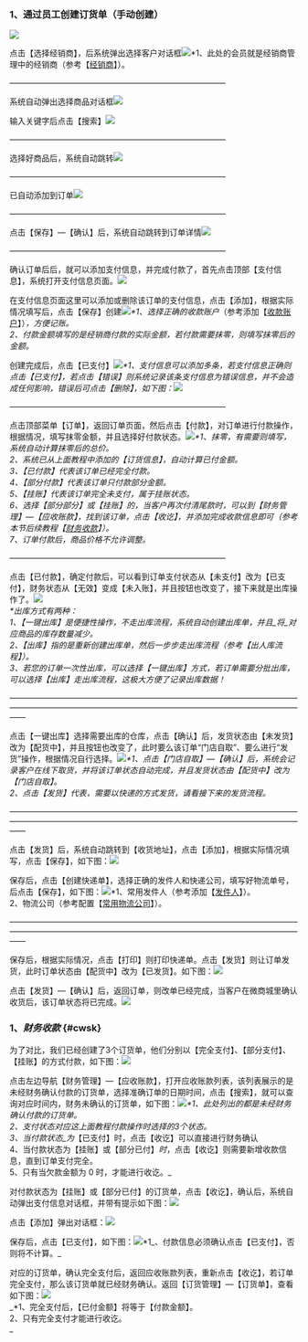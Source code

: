 ### 1、通过员工创建订货单（手动创建）

![](/assets/cjdhd-1.png)

点击【选择经销商】，后系统弹出选择客户对话框![](/assets/cjdhd-2.png)\*1、此处的会员就是经销商管理中的经销商（参考【[经销商](/jing-xiao-shang.md)】）。

———————————————————————————

系统自动弹出选择商品对话框![](/assets/cjlsd-3.png)

输入关键字后点击【搜索】![](/assets/cjlsd-4.png)

———————————————————————————

选择好商品后，系统自动跳转![](/assets/cjdhd-3.png)

———————————————————————————

已自动添加到订单![](/assets/cjdhd-4.png)

———————————————————————————

点击【保存】—【确认】后，系统自动跳转到订单详情![](/assets/cjdhd-5.png)

———————————————————————————

确认订单后后，就可以添加支付信息，并完成付款了，首先点击顶部【支付信息】，系统打开支付信息页面。![](/assets/cjdhd-6.png)

在支付信息页面这里可以添加或删除该订单的支付信息，点击【添加】，根据实际情况填写后，点击【保存】创建![](/assets/cjdhd-10.png)_\*1、选择正确的收款账户_（参考添加【[收款账户](/cai-wu-zi-liao/shou-kuan-zhang-hu.md)】）_，方便记账。  
  2、付款金额填写的是经销商付款的实际金额，若付款需要抹零，则填写抹零后的金额。_

创建完成后，点击【已支付】![](/assets/cjlsd-9.png)_\*1、支付信息可以添加多条，若支付信息正确则点击【已支付】，若点击【错误】则系统记录该条支付信息为错误信息，并不会造成任何影响，错误后可点击【删除】，如下图：_![](/assets/cjlsd-10.png)

———————————————————————————

点击顶部菜单【订单】，返回订单页面，然后点击【付款】，对订单进行付款操作，根据情况，填写抹零金额，并且选择好付款状态。![](/assets/cjdhd-11.png)_\*1、抹零，有需要则填写，系统自动计算抹零后的总价。  
  2、系统已从上面教程中添加的【订货信息】，自动计算已付金额。  
  3、【已付款】代表该订单已经完全付款。  
  4、【部分付款】代表该订单只付款部分金额。  
  5、【挂账】代表该订单完全未支付，属于挂账状态。  
  6、选择【部分部分】或【挂账】的，当客户再次付清尾款时，可以到【财务管理】—【应收账款】，找到该订单，点击【收讫】，并添加完成收款信息即可（参考本节后续教程【_[_财务收款_](#cwsk)_】）。  
  7、订单付款后，商品价格不允许调整。_

———————————————————————————

点击【已付款】，确定付款后，可以看到订单支付状态从【未支付】改为【已支付】，财务状态从【无效】变成【未入账】，并且按钮也改变了，接下来就是出库操作了。![](/assets/cjdhd-12.png)  
_\*出库方式有两种：  
1、【一键出库】是便捷性操作，不走出库流程，系统自动创建出库单，并且_将_对应商品的库存数量减少。  
2、【出库】指的是重新创建出库单，然后一步步走出库流程（参考【出人库流程】）。  
3、若您的订单一次性出库，可以选择【一键出库】方式，若订单需要分批出库，可以选择【出库】走出库流程，这极大方便了记录出库数据！_

——————————————————————————————————————————————————————————————————————————

点击【一键出库】选择需要出库的仓库，点击【确认】后，发货状态由【未发货】改为【配货中】，并且按钮也改变了，此时要么该订单“门店自取”、要么进行“发货”操作，根据情况自行选择。![](/assets/cjdhd-13.png)_\*1、点击【门店自取】—【确认】后，系统会记录客户在线下取货，并将该订单状态自动完成，并且发货状态由【配货中】改为【门店自取】。  
  2、点击【发货】代表，需要以快递的方式发货，请看接下来的发货流程。_

——————————————————————————————————————————————————————————————————————————

点击【发货】后，系统自动跳转到【收货地址】，点击【添加】，根据实际情况填写，点击【保存】，如下图：![](/assets/cjdhd-14.png)

保存后，点击【创建快递单】，选择正确的发件人和快递公司，填写好物流单号，后点击【保存】，如下图：![](/assets/cjlsd-14.png)\*1、常用发件人（参考添加【[发件人](/pzfjr)】）。  
  2、物流公司（参考配置【[常用物流公司](/wlgs)】）。

——————————————————————————————————————————————————————————————————————————

保存后，根据实际情况，点击【打印】则打印快递单。点击【发货】则让订单发货，此时订单状态由【配货中】改为【已发货】。如下图：![](/assets/cjdhd-15.png)

点击【发货】—【确认】后，返回订单，则改单已经完成，当客户在微商城里确认收货后，该订单状态将已完成。![](/assets/cjdhd-16.png)

### 1、_财务收款_ {#cwsk}

为了对比，我们已经创建了3个订货单，他们分别以【完全支付】、【部分支付】、【挂账】的方式付款，如下图：![](/assets/cwgl-yfzk-0.png)

点击左边导航【财务管理】—【应收账款】，打开应收账款列表，该列表展示的是未经财务确认付款的订货单，选择准确订单的日期时间，点击【搜索】，就可以查询对应时间内，财务未确认的订货单，如下图：![](/assets/cwgl-yszk-1.png)_\*1、此处列出的都是未经财务确认付款的订货单。  
  2、支付状态对应这上面教程付款操作时选择的3个状态。  
  3、当付款状态_为_【已支付】时，点击【收讫】可以直接进行财务确认  
  4、当付款状态为【挂账】或【部分已付】_时_，点击【收讫】则需要新增收款信息，直到订单支付完全。  
  5、只有当欠款金额为 0 时，才能进行收讫。_

对付款状态为【挂账】或【部分已付】的订货单，点击【收讫】，确认后，系统自动弹出支付信息对话框，并带有提示如下图：![](/assets/cwgl-yszk-2.png)

点击【添加】弹出对话框：![](/assets/cwgl-yszk-3.png)

保存后，点击【已支付】，如下图：![](/assets/cwgl-yszk-4.png)\*1_、付款信息必须确认点击【已支付】，否则将不计算。_

对应的订货单，确认完全支付后，返回应收账款列表，重新点击【收讫】，若订单完全支付，那么该订货单就已经财务确认。返回【订货管理】—【订货单】，查看如下图：![](/assets/cwgl-yszk-5.png)  
_\*1、完全支付后，【已付金额】将等于【付款金额】。  
  2、只有完全支付才能进行收讫。    
  _

